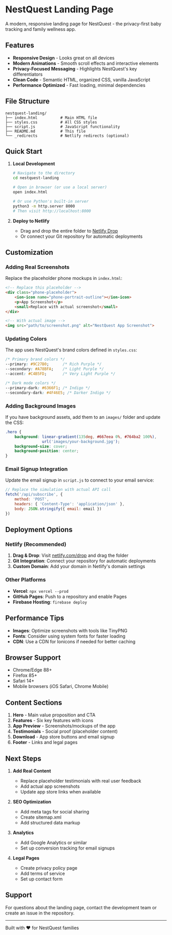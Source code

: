 # NestQuest Landing Page

A modern, responsive landing page for NestQuest - the privacy-first baby tracking and family wellness app.

## Features

- **Responsive Design** - Looks great on all devices
- **Modern Animations** - Smooth scroll effects and interactive elements
- **Privacy-Focused Messaging** - Highlights NestQuest's key differentiators
- **Clean Code** - Semantic HTML, organized CSS, vanilla JavaScript
- **Performance Optimized** - Fast loading, minimal dependencies

## File Structure

```
nestquest-landing/
├── index.html          # Main HTML file
├── styles.css          # All CSS styles
├── script.js           # JavaScript functionality
├── README.md           # This file
└── _redirects          # Netlify redirects (optional)
```

## Quick Start

1. **Local Development**
   ```bash
   # Navigate to the directory
   cd nestquest-landing
   
   # Open in browser (or use a local server)
   open index.html
   
   # Or use Python's built-in server
   python3 -m http.server 8000
   # Then visit http://localhost:8000
   ```

2. **Deploy to Netlify**
   - Drag and drop the entire folder to [Netlify Drop](https://app.netlify.com/drop)
   - Or connect your Git repository for automatic deployments

## Customization

### Adding Real Screenshots
Replace the placeholder phone mockups in `index.html`:
```html
<!-- Replace this placeholder -->
<div class="phone-placeholder">
    <ion-icon name="phone-portrait-outline"></ion-icon>
    <p>App Screenshot</p>
    <small>Replace with actual screenshot</small>
</div>

<!-- With actual image -->
<img src="path/to/screenshot.png" alt="NestQuest App Screenshot">
```

### Updating Colors
The app uses NestQuest's brand colors defined in `styles.css`:
```css
/* Primary brand colors */
--primary: #9C27B0;      /* Rich Purple */
--secondary: #A78BFA;    /* Light Purple */
--accent: #C4B5FD;       /* Very Light Purple */

/* Dark mode colors */
--primary-dark: #6366F1; /* Indigo */
--secondary-dark: #4F46E5; /* Darker Indigo */
```

### Adding Background Images
If you have background assets, add them to an `images/` folder and update the CSS:
```css
.hero {
    background: linear-gradient(135deg, #667eea 0%, #764ba2 100%),
                url('images/your-background.jpg');
    background-size: cover;
    background-position: center;
}
```

### Email Signup Integration
Update the email signup in `script.js` to connect to your email service:
```javascript
// Replace the simulation with actual API call
fetch('/api/subscribe', {
    method: 'POST',
    headers: { 'Content-Type': 'application/json' },
    body: JSON.stringify({ email: email })
})
```

## Deployment Options

### Netlify (Recommended)
1. **Drag & Drop**: Visit [netlify.com/drop](https://app.netlify.com/drop) and drag the folder
2. **Git Integration**: Connect your repository for automatic deployments
3. **Custom Domain**: Add your domain in Netlify's domain settings

### Other Platforms
- **Vercel**: `npx vercel --prod`
- **GitHub Pages**: Push to a repository and enable Pages
- **Firebase Hosting**: `firebase deploy`

## Performance Tips

- **Images**: Optimize screenshots with tools like TinyPNG
- **Fonts**: Consider using system fonts for faster loading
- **CDN**: Use a CDN for Ionicons if needed for better caching

## Browser Support

- Chrome/Edge 88+
- Firefox 85+
- Safari 14+
- Mobile browsers (iOS Safari, Chrome Mobile)

## Content Sections

1. **Hero** - Main value proposition and CTA
2. **Features** - Six key features with icons
3. **App Preview** - Screenshots/mockups of the app
4. **Testimonials** - Social proof (placeholder content)
5. **Download** - App store buttons and email signup
6. **Footer** - Links and legal pages

## Next Steps

1. **Add Real Content**
   - Replace placeholder testimonials with real user feedback
   - Add actual app screenshots
   - Update app store links when available

2. **SEO Optimization**
   - Add meta tags for social sharing
   - Create sitemap.xml
   - Add structured data markup

3. **Analytics**
   - Add Google Analytics or similar
   - Set up conversion tracking for email signups

4. **Legal Pages**
   - Create privacy policy page
   - Add terms of service
   - Set up contact form

## Support

For questions about the landing page, contact the development team or create an issue in the repository.

---

Built with ❤️ for NestQuest families
